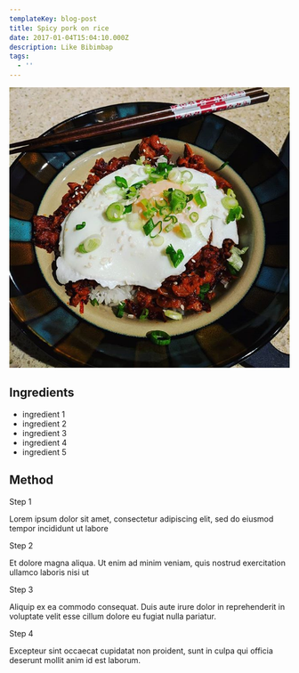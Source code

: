 ```yaml
---
templateKey: blog-post
title: Spicy pork on rice
date: 2017-01-04T15:04:10.000Z
description: Like Bibimbap
tags:
  - ''
---
```

![](https://raw.githubusercontent.com/sarahannnicholson/gatsby-starter-netlify-cms/master/static/img/spicy_pork_on_rice.jpg)

## Ingredients

* ingredient 1
* ingredient 2
* ingredient 3
* ingredient 4
* ingredient 5

## Method

Step 1

Lorem ipsum dolor sit amet, consectetur adipiscing elit, sed do eiusmod tempor incididunt ut labore 

Step 2

Et dolore magna aliqua. Ut enim ad minim veniam, quis nostrud exercitation ullamco laboris nisi ut 

Step 3

Aliquip ex ea commodo consequat. Duis aute irure dolor in reprehenderit in voluptate velit esse cillum dolore eu fugiat nulla pariatur. 

Step 4

Excepteur sint occaecat cupidatat non proident, sunt in culpa qui officia deserunt mollit anim id est laborum.
